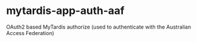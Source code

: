mytardis-app-auth-aaf
=====================

OAuth2 based MyTardis authorize (used to authenticate with the Australian Access Federation)
